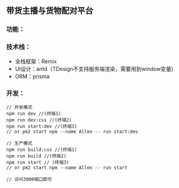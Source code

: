 ## 带货主播与货物配对平台

### 功能：

### 技术栈：

- 全栈框架：Remix
- UI设计：antd（TDesign不支持服务端渲染，需要用到window变量)
- ORM：prisma

### 开发：
```
// 开发模式
npm run dev //(终端1)
npm run dev:css //(终端2)
npm run start:dev //(终端3)
// or pm2 start npm --name Allen -- run start:dev

// 生产模式
npm run build:css //(终端1)
npm run build //(终端2)
npm run start // (终端3)
// or pm2 start npm --name Allen -- run start

// 访问3000端口即可
```
